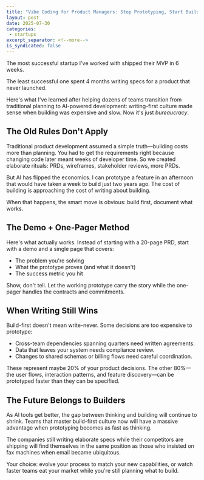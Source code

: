 ```yaml
---
title: "Vibe Coding for Product Managers: Stop Prototyping, Start Building"
layout: post
date: 2025-07-30
categories:
 - startups
excerpt_separator: <!--more-->
is_syndicated: false
---
```


The most successful startup I've worked with shipped their MVP in 6 weeks. 

The least successful one spent 4 months writing specs for a product that never launched.

Here's what I've learned after helping dozens of teams transition from traditional planning to AI-powered development: writing-first culture made sense when building was expensive and slow. Now it's just _bureaucracy_.

<!--more-->

## The Old Rules Don't Apply

Traditional product development assumed a simple truth—building costs more than planning. You had to get the requirements right because changing code later meant weeks of developer time. So we created elaborate rituals: PRDs, wireframes, stakeholder reviews, more PRDs.

But AI has flipped the economics. I can prototype a feature in an afternoon that would have taken a week to build just two years ago. The cost of building is approaching the cost of writing about building. 

When that happens, the smart move is obvious: build first, document what works.

## The Demo + One-Pager Method

Here's what actually works. Instead of starting with a 20-page PRD, start with a demo and a single page that covers:

- The problem you're solving
- What the prototype proves (and what it doesn't)
- The success metric you hit

Show, don't tell. Let the working prototype carry the story while the one-pager handles the contracts and commitments.

## When Writing Still Wins

Build-first doesn't mean write-never. Some decisions are too expensive to prototype:

* Cross-team dependencies spanning quarters need written agreements.
* Data that leaves your system needs compliance review.
* Changes to shared schemas or billing flows need careful coordination.

These represent maybe 20% of your product decisions. The other 80%—the user flows, interaction patterns, and feature discovery—can be prototyped faster than they can be specified.

<!-- newsletter_widget -->

## The Future Belongs to Builders

As AI tools get better, the gap between thinking and building will continue to shrink. Teams that master build-first culture now will have a massive advantage when prototyping becomes as fast as thinking.

The companies still writing elaborate specs while their competitors are shipping will find themselves in the same position as those who insisted on fax machines when email became ubiquitous.

Your choice: evolve your process to match your new capabilities, or watch faster teams eat your market while you're still planning what to build.
